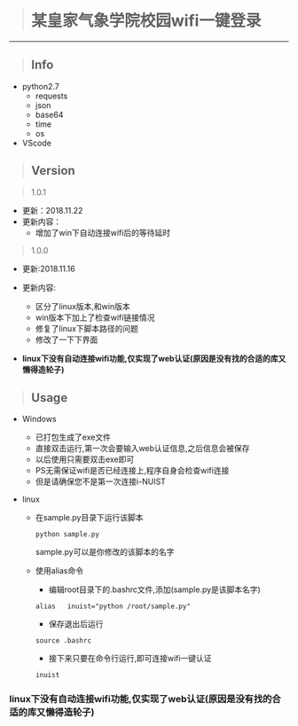 > # 某皇家气象学院校园wifi一键登录
---
> ## Info
* python2.7
    * requests
    * json
    * base64
    * time
    * os
* VScode
  

> ## Version

>1.0.1
* 更新：2018.11.22
* 更新内容：
    * 增加了win下自动连接wifi后的等待延时


> 1.0.0
* 更新:2018.11.16

* 更新内容:
    * 区分了linux版本,和win版本
    * win版本下加上了检查wifi链接情况
    * 修复了linux下脚本路径的问题
    * 修改了一下下界面
*  **linux下没有自动连接wifi功能,仅实现了web认证(原因是没有找的合适的库又懒得造轮子)**

> ## Usage
* Windows
    * 已打包生成了exe文件
    * 直接双击运行,第一次会要输入web认证信息,之后信息会被保存
    * 以后使用只需要双击exe即可
    * PS无需保证wifi是否已经连接上,程序自身会检查wifi连接
    * 但是请确保您不是第一次连接i-NUIST

* linux
    * 在sample.py目录下运行该脚本
         ```
         python sample.py
        ```
        sample.py可以是你修改的该脚本的名字
    * 使用alias命令
        
        * 编辑root目录下的.bashrc文件,添加(sample.py是该脚本名字)
        ```
        alias   inuist="python /root/sample.py"
        ```
        
        * 保存退出后运行
        ```
        source .bashrc
        ```

        * 接下来只要在命令行运行,即可连接wifi一键认证
        ```
        inuist
        ```

 ### **linux下没有自动连接wifi功能,仅实现了web认证(原因是没有找的合适的库又懒得造轮子)**